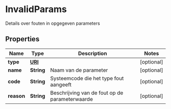 

# InvalidParams

Details over fouten in opgegeven parameters
## Properties

Name | Type | Description | Notes
------------ | ------------- | ------------- | -------------
**type** | [**URI**](URI.md) |  |  [optional]
**name** | **String** | Naam van de parameter |  [optional]
**code** | **String** | Systeemcode die het type fout aangeeft |  [optional]
**reason** | **String** | Beschrijving van de fout op de parameterwaarde |  [optional]



